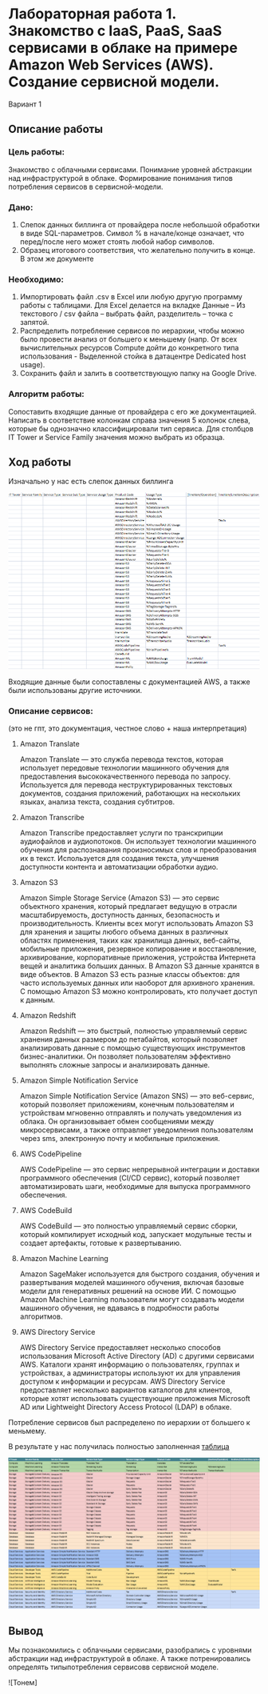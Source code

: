 # Лабораторная работа 1. Знакомство с IaaS, PaaS, SaaS сервисами в облаке на примере Amazon Web Services (AWS). Создание сервисной модели.

Вариант 1

## Описание работы

### Цель работы:
Знакомство с облачными сервисами. Понимание уровней абстракции над инфраструктурой в облаке. Формирование понимания типов потребления сервисов в сервисной-модели.

### Дано: 
1. Слепок данных биллинга от провайдера после небольшой обработки в виде SQL-параметров. Символ % в начале/конце означает, что перед/после него может стоять любой набор символов.
2. Образец итогового соответствия, что желательно получить в конце. В этом же документе  
### Необходимо: 
1. Импортировать файл .csv в Excel или любую другую программу работы с таблицами. Для Excel делается на вкладке Данные – Из текстового / csv файла – выбрать файл, разделитель – точка с запятой.
2. Распределить потребление сервисов по иерархии, чтобы можно было провести анализ от большего к меньшему (напр. От всех вычислительных ресурсов Compute дойти до конкретного типа использования - Выделенной стойка в датацентре Dedicated host usage).
3. Сохранить файл и залить в соответствующую папку на Google Drive.

### Алгоритм работы:
Сопоставить входящие данные от провайдера с его же документацией. Написать в соответствие колонкам справа значения 5 колонок слева, которые бы однозначно классифицировали тип сервиса. Для столбцов IT Tower и Service Family значения можно выбрать из образца.

## Ход работы

Изначально у нас есть слепок данных биллинга

![Исходные данные](https://github.com/paltovkletku/babaiki_devops_clouds/blob/main/Clouds/Lab1/media/%D0%B8%D1%81%D1%85%D0%BE%D0%B4%D0%BD%D1%8B%D0%B5.png)


Входящие данные были сопоставлены с документацией AWS, а также были использованы другие источники.

### Описание сервисов:

(это не гпт, это документация, честное слово + наша интерпретация)

1. Amazon Translate

   Amazon Translate — это служба перевода текстов, которая использует передовые технологии машинного обучения для предоставления высококачественного перевода по запросу. Используется для перевода неструктурированных текстовых документов, создания приложений, работающих на нескольких языках, анализа текста, создания субтитров. 

2. Amazon Transcribe

   Amazon Transcribe предоставляет услуги по транскрипции аудиофайлов и аудиопотоков. Он использует технологии машинного обучения для распознавания произносимых слов и преобразования их в текст. Используется для создания текста, улучшения доступности контента и автоматизации обработки аудио.

3. Amazon S3

   Amazon Simple Storage Service (Amazon S3) — это сервис объектного хранения, который предлагает ведущую в отрасли масштабируемость, доступность данных, безопасность и производительность. Клиенты всех могут использовать Amazon S3 для хранения и защиты любого объема данных в различных областях применения, таких как хранилища данных, веб-сайты, мобильные приложения, резервное копирование и восстановление, архивирование, корпоративные приложения, устройства Интернета вещей и аналитика больших данных. В Amazon S3 данные хранятся в виде объектов. В Amazon S3 есть разные классы объектов: для часто используемых данных или наоборот для архивного хранения. С помощью Amazon S3 можно контролировать, кто получает доступ к данным.
   
4. Amazon Redshift

   Amazon Redshift — это быстрый, полностью управляемый сервис хранения данных размером до петабайтов, который позволяет анализировать данные с помощью существующих инструментов бизнес-аналитики. Он позволяет пользователям эффективно выполнять сложные запросы и анализировать данные.
   
6. Amazon Simple Notification Service

   Amazon Simple Notification Service (Amazon SNS) — это веб-сервис, который позволяет приложениям, конечным пользователям и устройствам мгновенно отправлять и получать уведомления из облака. Он организовывает обмен сообщениями между микросервисами, а также отправляет уведомления пользователям через sms, электронную почту и мобильные приложения.
   
8. AWS CodePipeline

    AWS CodePipeline — это сервис непрерывной интеграции и доставки программного обеспечения (CI/CD сервис), который позволяет автоматизировать шаги, необходимые для выпуска программного обеспечения.
   
10. AWS CodeBuild

    AWS CodeBuild — это полностью управляемый сервис сборки, который компилирует исходный код, запускает модульные тесты и создает артефакты, готовые к развертыванию.
    
12. Amazon Machine Learning

    Amazon SageMaker используется для быстрого создания, обучения и развертывания моделей машинного обучения, включая базовые модели для генеративных решений на основе ИИ. С помощью Amazon Machine Learning пользователи могут создавать модели машинного обучения, не вдаваясь в подробности работы алгоритмов.

14. AWS Directory Service

    AWS Directory Service предоставляет несколько способов использования Microsoft Active Directory (AD) с другими сервисами AWS. Каталоги хранят информацию о пользователях, группах и устройствах, а администраторы используют их для управления доступом к информации и ресурсам. AWS Directory Service предоставляет несколько вариантов каталогов для клиентов, которые хотят использовать существующие приложения Microsoft AD или Lightweight Directory Access Protocol (LDAP) в облаке.

Потребление сервисов был распределено по иерархии от большего к меньмему.

В результате у нас получилась полностью заполненная [таблица](https://docs.google.com/spreadsheets/d/1FpPnP_CXwTCD8wx2skNZPr82IrqADqhgoea5a_wrjYI/edit?gid=0#gid=0) 

![Итоговые данные](https://github.com/paltovkletku/babaiki_devops_clouds/blob/main/Clouds/Lab1/media/%D0%B8%D1%82%D0%BE%D0%B3.png)

## Вывод

Мы познакомились с облачными сервисами, разобрались с уровнями абстракции над инфраструктурой в облаке. А также потренировались определять типыпотребления сервисовв сервисной моделе.

![Тонем]


